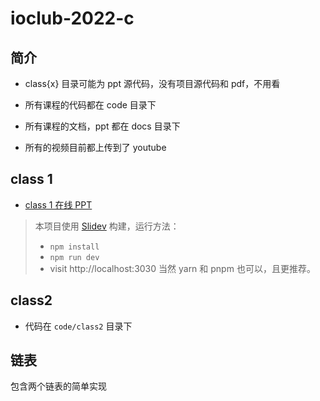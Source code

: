# ioclub-2022-c

## 简介

- class{x} 目录可能为 ppt 源代码，没有项目源代码和 pdf，不用看

- 所有课程的代码都在 code 目录下

- 所有课程的文档，ppt 都在 docs 目录下

- 所有的视频目前都上传到了 youtube

## class 1

  - [class 1 在线 PPT](https://io-club.github.io/2022-c/class1/1)

  > 本项目使用 [Slidev](https://github.com/slidevjs/slidev) 构建，运行方法：
  > - `npm install`
  > - `npm run dev`
  > - visit http://localhost:3030
  > 当然 yarn 和 pnpm 也可以，且更推荐。

## class2
  - 代码在 `code/class2` 目录下

## 链表

包含两个链表的简单实现
